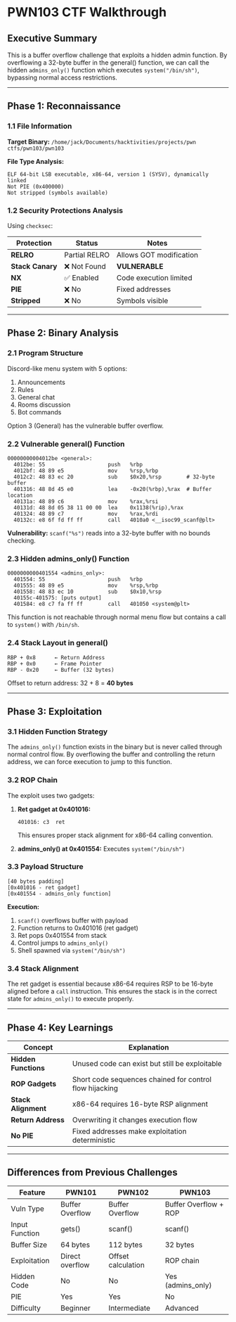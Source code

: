 # PWN103 CTF Walkthrough

## Executive Summary

This is a buffer overflow challenge that exploits a hidden admin function. By overflowing a 32-byte buffer in the general() function, we can call the hidden `admins_only()` function which executes `system("/bin/sh")`, bypassing normal access restrictions.

---

## Phase 1: Reconnaissance

### 1.1 File Information

**Target Binary:** `/home/jack/Documents/hacktivities/projects/pwn ctfs/pwn103/pwn103`

**File Type Analysis:**
```
ELF 64-bit LSB executable, x86-64, version 1 (SYSV), dynamically linked
Not PIE (0x400000)
Not stripped (symbols available)
```

### 1.2 Security Protections Analysis

Using `checksec`:

| Protection | Status | Notes |
|-----------|--------|-------|
| **RELRO** | Partial RELRO | Allows GOT modification |
| **Stack Canary** | ❌ Not Found | **VULNERABLE** |
| **NX** | ✅ Enabled | Code execution limited |
| **PIE** | ❌ No | Fixed addresses |
| **Stripped** | ❌ No | Symbols visible |

---

## Phase 2: Binary Analysis

### 2.1 Program Structure

Discord-like menu system with 5 options:
1. Announcements
2. Rules
3. General chat
4. Rooms discussion
5. Bot commands

Option 3 (General) has the vulnerable buffer overflow.

### 2.2 Vulnerable general() Function

```assembly
00000000004012be <general>:
  4012be: 55                    push   %rbp
  4012bf: 48 89 e5              mov    %rsp,%rbp
  4012c2: 48 83 ec 20           sub    $0x20,%rsp        # 32-byte buffer
  401316: 48 8d 45 e0           lea    -0x20(%rbp),%rax  # Buffer location
  40131a: 48 89 c6              mov    %rax,%rsi
  40131d: 48 8d 05 38 11 00 00  lea    0x1138(%rip),%rax
  401324: 48 89 c7              mov    %rax,%rdi
  40132c: e8 6f fd ff ff        call   4010a0 <__isoc99_scanf@plt>
```

**Vulnerability:** `scanf("%s")` reads into a 32-byte buffer with no bounds checking.

### 2.3 Hidden admins_only() Function

```assembly
0000000000401554 <admins_only>:
  401554: 55                    push   %rbp
  401555: 48 89 e5              mov    %rsp,%rbp
  401558: 48 83 ec 10           sub    $0x10,%rsp
  40155c-401575: [puts output]
  401584: e8 c7 fa ff ff        call   401050 <system@plt>
```

This function is not reachable through normal menu flow but contains a call to `system()` with `/bin/sh`.

### 2.4 Stack Layout in general()

```
RBP + 0x8      ← Return Address
RBP + 0x0      ← Frame Pointer
RBP - 0x20     ← Buffer (32 bytes)
```

Offset to return address: 32 + 8 = **40 bytes**

---

## Phase 3: Exploitation

### 3.1 Hidden Function Strategy

The `admins_only()` function exists in the binary but is never called through normal control flow. By overflowing the buffer and controlling the return address, we can force execution to jump to this function.

### 3.2 ROP Chain

The exploit uses two gadgets:

1. **Ret gadget at 0x401016:**
   ```assembly
   401016: c3  ret
   ```
   This ensures proper stack alignment for x86-64 calling convention.

2. **admins_only() at 0x401554:**
   Executes `system("/bin/sh")`

### 3.3 Payload Structure

```
[40 bytes padding]
[0x401016 - ret gadget]
[0x401554 - admins_only function]
```

**Execution:**
1. `scanf()` overflows buffer with payload
2. Function returns to 0x401016 (ret gadget)
3. Ret pops 0x401554 from stack
4. Control jumps to `admins_only()`
5. Shell spawned via `system("/bin/sh")`

### 3.4 Stack Alignment

The ret gadget is essential because x86-64 requires RSP to be 16-byte aligned before a `call` instruction. This ensures the stack is in the correct state for `admins_only()` to execute properly.

---

## Phase 4: Key Learnings

| Concept | Explanation |
|----------|------------|
| **Hidden Functions** | Unused code can exist but still be exploitable |
| **ROP Gadgets** | Short code sequences chained for control flow hijacking |
| **Stack Alignment** | x86-64 requires 16-byte RSP alignment |
| **Return Address** | Overwriting it changes execution flow |
| **No PIE** | Fixed addresses make exploitation deterministic |

---

## Differences from Previous Challenges

| Feature | PWN101 | PWN102 | PWN103 |
|---------|--------|--------|--------|
| Vuln Type | Buffer Overflow | Buffer Overflow | Buffer Overflow + ROP |
| Input Function | gets() | scanf() | scanf() |
| Buffer Size | 64 bytes | 112 bytes | 32 bytes |
| Exploitation | Direct overflow | Offset calculation | ROP chain |
| Hidden Code | No | No | Yes (admins_only) |
| PIE | Yes | Yes | No |
| Difficulty | Beginner | Intermediate | Advanced |
